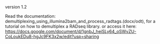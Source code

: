 version 1.2

Read the documentation: demultiplexing_using_illumina2bam_and_process_radtags.(docx/odt), for a tutorial on how to demultiplex a RADseq library. or access it here: https://docs.google.com/document/d/1gnbJ_heiSLy64_oSWvZU-CoLoukEDu8-hgJc9FK3x2w/edit?usp=sharing

